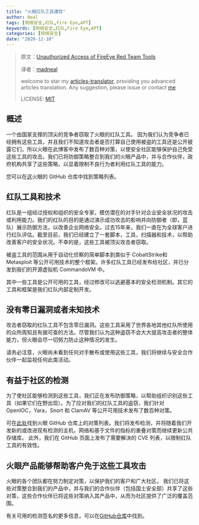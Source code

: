 ```yaml
---
title: "火眼红队工具遭窃"
author: Neal
tags: [网络安全,红队,Fire Eye,APT]
keywords: [网络安全,红队,Fire Eye,APT]
categories: [网络安全]
date: "2020-12-10" 
---
```


>原文：[Unauthorized Access of FireEye Red Team Tools](https://www.fireeye.com/blog/threat-research/2020/12/unauthorized-access-of-fireeye-red-team-tools.html)
>
>译者：[madneal](https://github.com/madneal)
>
>welcome to star my [articles-translator](https://github.com/madneal/articles-translator/), providing you advanced articles translation. Any suggestion, please issue or contact [me](mailto:bing.ecnu@gmail.com)
>
>LICENSE: [MIT](https://opensource.org/licenses/MIT)

## 概述

一个由国家支撑的顶尖的竞争者窃取了火眼的红队工具。 因为我们认为竞争者已经拥有这些工具，并且我们不知道攻击者是否打算自己使用被盗的工具还是公开披露它们，所以火眼在此博客中发布了数百种对策，以使安全社区能够保护自己免受这些工具的攻击。我们已将防御策略整合到我们的火眼产品中，并与合作伙伴，政府机构共享了这些策略，以显着限制不良行为者利用红队工具的能力。

您可以在[这](https://github.com/fireeye/red_team_tool_countermeasures)火眼的 GitHub 仓库中找到策略列表。

## 红队工具和技术

红队是一组经过授权和组织的安全专家，模仿潜在的对手针对企业安全状况的攻击或利用能力。我们的红队的目的是通过演示成功攻击的影响并向防御者（即，蓝队）展示防御方法，以改善企业网络安全。过去15年来，我们一直在为全球客户进行红队评估。截至目前，我们已经建立了一套脚本，工具，扫描器和技术，以帮助改善客户的安全状况。不幸的是，这些工具被顶尖攻击者窃取。

被盗工具的范围从用于自动化侦察的简单脚本到类似于 CobaltStrike和 Metasploit 等公开可用技术的整个框架。许多红队工具已经发布给社区，并已分发到我们的开源虚拟机 CommandoVM 中。

其中一些工具是公开可用的工具，经过修改可以逃避基本的安全检测机制。其它的工具和框架是我们红队内部定制开发。

## 没有零日漏洞或者未知技术

攻击者窃取的红队工具不包含零日漏洞。这些工具采用了世界各地其他红队所使用的众所周知且有据可查的方法。尽管我们认为这种盗窃不会大大提高攻击者的整体能力，但火眼会尽一切努力防止这种情况的发生。

请务必注意，火眼尚未看到任何对手散布或使用这些工具，我们将继续与安全合作伙伴一起监视任何此类活动。

## 有益于社区的检测

为了使社区能够检测到这些工具，我们正在发布防御策略，以帮助组织识别这些工具（如果它们在野出现）。为了应对我们的红队工具的盗窃，我们针对 OpenIOC，Yara，Snort 和 ClamAV 等公开可用技术发布了数百种对策。

可在[此处](https://github.com/fireeye/red_team_tool_countermeasures)找到火眼 GitHub 仓库上的对策列表。我们将发布检测，并将随着我们开发新的或改进现有检测的主机，网络和基于文件的指标的重叠对策而继续更新公共存储库。 此外，我们在 GitHub 页面上发布了需要解决的 CVE 列表，以限制红队工具的有效性。

## 火眼产品能够帮助客户免于这些工具攻击


火眼的各个团队都在努力制定对策，以保护我们的客户和广大社区。 我们已将这些对策整合到我们的产品中，并与我们的合作伙伴（包括国土安全部）共享了这些对策，这些合作伙伴已将这些对策纳入其产品中，从而为社区提供了广泛的覆盖范围。

有关可用的检测签名的更多信息，可以在[GitHub仓库](https://github.com/fireeye/red_team_tool_countermeasures)中找到。
